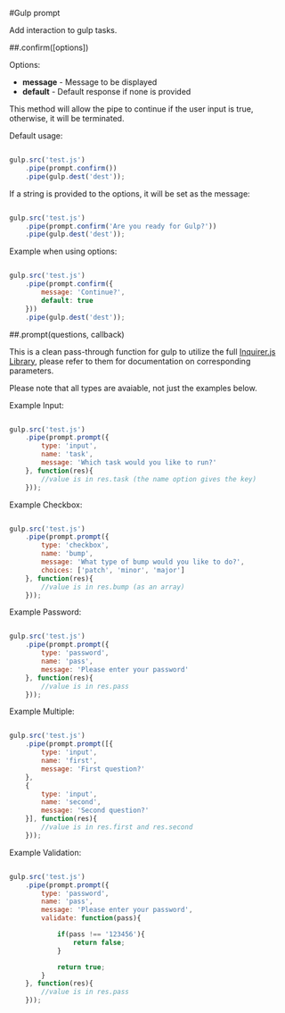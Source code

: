 #Gulp prompt

Add interaction to gulp tasks.

##.confirm([options])

Options:

 - **message** - Message to be displayed
 - **default** - Default response if none is provided

This method will allow the pipe to continue if the user input is true, otherwise, it will be terminated.

Default usage:
```javascript

gulp.src('test.js')
	.pipe(prompt.confirm())
	.pipe(gulp.dest('dest'));

```

If a string is provided to the options, it will be set as the message:
```javascript

gulp.src('test.js')
	.pipe(prompt.confirm('Are you ready for Gulp?'))
	.pipe(gulp.dest('dest'));

```

Example when using options:
```javascript

gulp.src('test.js')
	.pipe(prompt.confirm({
		message: 'Continue?',
		default: true
	}))
	.pipe(gulp.dest('dest'));

```

##.prompt(questions, callback)

This is a clean pass-through function for gulp to utilize the full [Inquirer.js Library](https://github.com/SBoudrias/Inquirer.js), please refer to them for documentation on corresponding parameters.

Please note that all types are avaiable, not just the examples below.

Example Input:
```javascript

gulp.src('test.js')
	.pipe(prompt.prompt({
		type: 'input',
		name: 'task',
		message: 'Which task would you like to run?'
	}, function(res){
		//value is in res.task (the name option gives the key)
	}));

```

Example Checkbox:
```javascript

gulp.src('test.js')
	.pipe(prompt.prompt({
		type: 'checkbox',
		name: 'bump',
		message: 'What type of bump would you like to do?',
		choices: ['patch', 'minor', 'major']
	}, function(res){
		//value is in res.bump (as an array)
	}));

```

Example Password:
```javascript

gulp.src('test.js')
	.pipe(prompt.prompt({
		type: 'password',
		name: 'pass',
		message: 'Please enter your password'
	}, function(res){
		//value is in res.pass
	}));

```

Example Multiple:
```javascript

gulp.src('test.js')
	.pipe(prompt.prompt([{
		type: 'input',
		name: 'first',
		message: 'First question?'
	},
	{
		type: 'input',
		name: 'second',
		message: 'Second question?'
	}], function(res){
		//value is in res.first and res.second
	}));

```

Example Validation:
```javascript

gulp.src('test.js')
	.pipe(prompt.prompt({
		type: 'password',
		name: 'pass',
		message: 'Please enter your password',
		validate: function(pass){

			if(pass !== '123456'){
				return false;
			}

			return true;
		}
	}, function(res){
		//value is in res.pass
	}));

```